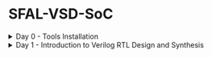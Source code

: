 # SFAL-VSD-SoC
<details>
	<summary>Day 0 - Tools Installation </summary>
	
# Day 0 - Tools Installation
## Yosys
```
$ git clone https://github.com/YosysHQ/yosys.git
$ cd yosys 
$ sudo apt install make (If make is not installed please install it) 
$ sudo apt-get install build-essential clang bison flex \
    libreadline-dev gawk tcl-dev libffi-dev git \
    graphviz xdot pkg-config python3 libboost-system-dev \
    libboost-python-dev libboost-filesystem-dev zlib1g-dev
$ make 
$ sudo make install
```
<img width="800" alt="yosys" src="https://github.com/lhademmor/SFAL-VSD-SoC/blob/main/pictures%20of%20progress/yosys_1st_run.png">

## Iverilog
```
$ sudo apt-get install iverilog
```
<img width="800" alt="iverilog" src="https://github.com/lhademmor/SFAL-VSD-SoC/blob/main/pictures%20of%20progress/iverilog_1st_run.png">

## GTKWave
```
$ sudo apt update
$ sudo apt install gtkwave
```
<img width="800" alt="gtkwave2" src="https://github.com/lhademmor/SFAL-VSD-SoC/blob/main/pictures%20of%20progress/gtkwave_1st_run.png">

<img width="800" alt="gtkwave1" src="https://github.com/lhademmor/SFAL-VSD-SoC/blob/main/pictures%20of%20progress/screen_gtkwave_1st_run.png">
</details>

<details>
<summary>Day 1 - Introduction to Verilog RTL Design and Synthesis</summary>

# Day 1 - Introduction to Verilog RTL Design and Synthesis
## Introduction to open-source simulator Iverilog

Folder structure of the git clone:
- `lib` - will contain sky130 standard cell library
- `my_lib/verilog_models` - will contain standard cell verilog model
- `verilog_files` -contains the lab experiments source files

<img width="800" alt="intro_iverilog" src="https://github.com/lhademmor/SFAL-VSD-SoC/blob/main/pictures%20of%20progress/iVerilog_intro.png">


Example of a design good_mux.v 

```
module good_mux (input i0 , input i1 , input sel , output reg y);
always @ (*)
begin
  if(sel)
    y <= i1;
  else 
    y <= i0;
end
endmodule
```
Example of a testbench tb_good_mux.v 

```
`timescale 1ns / 1ps
module tb_good_mux;
  // Inputs
  reg i0,i1,sel;
  // Outputs
  wire y;

  // Instantiate the Unit Under Test (UUT)
  good_mux uut (
    .sel(sel),
    .i0(i0),
    .i1(i1),
    .y(y)
  );

initial begin
  $dumpfile("tb_good_mux.vcd");
  $dumpvars(0,tb_good_mux);
  // Initialize Inputs
  sel = 0;
  i0 = 0;
  i1 = 0;
  #300 $finish;
end

always #75 sel = ~sel;
always #10 i0 = ~i0;
always #55 i1 = ~i1;
endmodule
```
Command to run the design and testbench
```
$iverilog good_mux.v tb_good_mux.v
```
The output of the iverilog is first an a.out. By running/executing vvp a.out, iverilog dump the vcd file.
...
$vvp a.out
...

<img width="800" alt="lab1-gtkwave" src="https://github.com/lhademmor/SFAL-VSD-SoC/blob/main/pictures%20of%20progress/iverilog_good_mux.png">


## Introduction to GTKWave
gtkwave will be used to generate the waveforms and display in visual format.

Command to view the vcd file in gtkwave 
```
$gtkwave tb_good_mux.vcd
```
The waveform in gtwave is shown below

<img width="800" alt="lab1-gtkwave" src="https://github.com/lhademmor/SFAL-VSD-SoC/blob/main/pictures%20of%20progress/gtkwave_good_mux.png">

## Introduction to Yosys
It is the synthesizer used to convert RTL to netlist.
Netlist should be the same as the Design but represented in the form of standard cells.
The same testbench can be used to verify RTL and Synthesized Netlist.

<img width="800" alt="intro_yosys" src="https://github.com/sukanyasmeher/sfal-vsd/assets/166566124/0920be6f-770d-447d-a2cf-eaf73280539e">

## Introduction to Logic Synthesis

<img width="800" alt="intro_logic_synthesis1" src="https://github.com/sukanyasmeher/sfal-vsd/assets/166566124/d01c7771-7bb7-42cd-b7a1-24472ca61226">

## Lab using Yosys and Sky130 PDKs

<img width="800" alt="yosyslab1" src="https://github.com/lhademmor/SFAL-VSD-SoC/blob/main/pictures%20of%20progress/Yosys Read_Liberty 001.png">

<img width="800" alt="yosyslab1" src="https://github.com/lhademmor/SFAL-VSD-SoC/blob/main/pictures%20of%20progress/Yosys Read_Liberty 002.png">

<img width="800" alt="yosyslab1" src="https://github.com/lhademmor/SFAL-VSD-SoC/blob/main/pictures%20of%20progress/Yosys Read_Liberty 003.png">

<img width="800" alt="yosyslab1" src="https://github.com/lhademmor/SFAL-VSD-SoC/blob/main/pictures%20of%20progress/Yosys Read_Liberty 004.png">

<img width="800" alt="yosyslab1" src="https://github.com/lhademmor/SFAL-VSD-SoC/blob/main/pictures%20of%20progress/Yosys Read_Liberty 005.png">

<img width="800" alt="yosyslab1" src="https://github.com/lhademmor/SFAL-VSD-SoC/blob/main/pictures%20of%20progress/Yosys Read_Liberty 006.png">

<img width="800" alt="yosyslab1" src="https://github.com/lhademmor/SFAL-VSD-SoC/blob/main/pictures%20of%20progress/Yosys Read_Liberty 007.png">

<img width="800" alt="yosyslab1" src="https://github.com/lhademmor/SFAL-VSD-SoC/blob/main/pictures%20of%20progress/Yosys Read_Liberty 008.png">

<img width="800" alt="yosyslab1" src="https://github.com/lhademmor/SFAL-VSD-SoC/blob/main/pictures%20of%20progress/Yosys Read_Liberty 009.png">

<img width="800" alt="yosyslab1" src="https://github.com/lhademmor/SFAL-VSD-SoC/blob/main/pictures%20of%20progress/Yosys Read_Liberty 010.png">

<img width="800" alt="yosyslab1" src="https://github.com/lhademmor/SFAL-VSD-SoC/blob/main/pictures%20of%20progress/Yosys Read_Liberty 011.png">

<img width="800" alt="yosyslab1" src="https://github.com/lhademmor/SFAL-VSD-SoC/blob/main/pictures%20of%20progress/Yosys Read_Liberty 012.png">

<img width="800" alt="yosyslab1" src="https://github.com/lhademmor/SFAL-VSD-SoC/blob/main/pictures%20of%20progress/Yosys Read_Liberty 013.png">

<img width="800" alt="yosyslab1" src="https://github.com/lhademmor/SFAL-VSD-SoC/blob/main/pictures%20of%20progress/Yosys Read_Liberty 014.png">

<img width="800" alt="yosyslab1" src="https://github.com/lhademmor/SFAL-VSD-SoC/blob/main/pictures%20of%20progress/Yosys Read_Liberty 015.png">

<img width="800" alt="yosyslab1" src="https://github.com/lhademmor/SFAL-VSD-SoC/blob/main/pictures%20of%20progress/Yosys Read_Liberty 016.png">

<img width="800" alt="yosyslab1" src="https://github.com/lhademmor/SFAL-VSD-SoC/blob/main/pictures%20of%20progress/Yosys Read_Liberty 017.png">

<img width="800" alt="yosyslab1" src="https://github.com/lhademmor/SFAL-VSD-SoC/blob/main/pictures%20of%20progress/Yosys Read_Liberty 018.png">

<img width="800" alt="yosyslab1" src="https://github.com/lhademmor/SFAL-VSD-SoC/blob/main/pictures%20of%20progress/Yosys Read_Liberty 019.png">

<img width="800" alt="yosyslab1" src="https://github.com/lhademmor/SFAL-VSD-SoC/blob/main/pictures%20of%20progress/Yosys Read_Liberty 020.png">

<img width="800" alt="yosyslab1" src="https://github.com/lhademmor/SFAL-VSD-SoC/blob/main/pictures%20of%20progress/Yosys Read_Liberty 021.png">

<img width="800" alt="yosyslab1" src="https://github.com/lhademmor/SFAL-VSD-SoC/blob/main/pictures%20of%20progress/Yosys Read_Liberty 022.png">

<img width="800" alt="yosyslab1" src="https://github.com/lhademmor/SFAL-VSD-SoC/blob/main/pictures%20of%20progress/Yosys Show.png">

</details>
